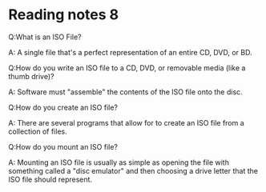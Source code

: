 # Reading notes 8

Q:What is an ISO File?

A: A single file that's a perfect representation of an entire CD, DVD, or BD.


Q:How do you write an ISO file to a CD, DVD, or removable media (like a thumb drive)?

A: Software must "assemble" the contents of the ISO file onto the disc.



Q:How do you create an ISO file?

A: There are several programs that allow for to create an ISO file from a collection of files.


Q:How do you mount an ISO file?

A: Mounting an ISO file is usually as simple as opening the file with something called a "disc emulator" and then choosing a drive letter that the ISO file should represent.
